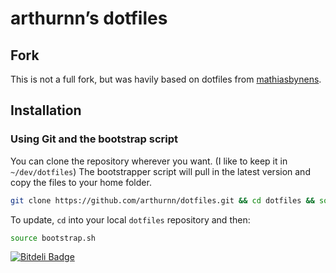 # arthurnn’s dotfiles

## Fork

This is not a full fork, but was havily based on dotfiles from [mathiasbynens](https://github.com/mathiasbynens/dotfiles).


## Installation

### Using Git and the bootstrap script

You can clone the repository wherever you want. (I like to keep it in `~/dev/dotfiles`) The bootstrapper script will pull in the latest version and copy the files to your home folder.

```bash
git clone https://github.com/arthurnn/dotfiles.git && cd dotfiles && source bootstrap.sh
```

To update, `cd` into your local `dotfiles` repository and then:

```bash
source bootstrap.sh
```


[![Bitdeli Badge](https://d2weczhvl823v0.cloudfront.net/arthurnn/dotfiles/trend.png)](https://bitdeli.com/free "Bitdeli Badge")

